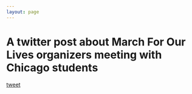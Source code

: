 ```yaml
---
layout: page
---
```


A twitter post about March For Our Lives organizers meeting with Chicago students
=================================================================================

[tweet](https://twitter.com/Emma4Change/status/970300504122081280)
